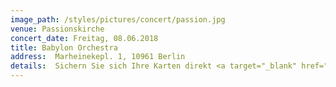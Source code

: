```yaml
---
image_path: /styles/pictures/concert/passion.jpg
venue: Passionskirche
concert_date: Freitag, 08.06.2018
title: Babylon Orchestra
address:  Marheinekepl. 1, 10961 Berlin
details:  Sichern Sie sich Ihre Karten direkt <a target="_blank" href="http://www.akanthus.de/de/veranstaltungen/eventeinzelheiten/1172/-/babylon-orchestra"> Online</a>
---
```

